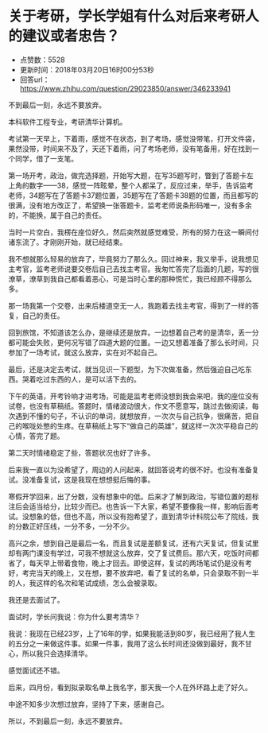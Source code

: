 # 关于考研，学长学姐有什么对后来考研人的建议或者忠告？
- 点赞数：5528
- 更新时间：2018年03月20日16时00分53秒
- 回答url：https://www.zhihu.com/question/29023850/answer/346233941
<body>
 <p data-pid="kVmih6d2">不到最后一刻，永远不要放弃。</p>
 <p data-pid="jG_c-8HY">本科软件工程专业，考研清华计算机。</p>
 <p data-pid="H-bJwYHJ">考试第一天早上，下着雨，感觉不在状态，到了考场，感觉没带笔，打开文件袋，果然没带，时间来不及了，天还下着雨，问了考场老师，没有笔备用，好在找到一个同学，借了一支笔。</p>
 <p data-pid="JmJpKiUg">第一场开考，政治，做完选择题，开始写大题，在写35题写时，瞥到了答题卡左上角的数字——38，感觉一阵眩晕，整个人都呆了，反应过来，举手，告诉监考老师，34题写在了答题卡37题位置，35题写在了答题卡38题的位置，而且都写的很满，没有地方改正了，希望换一张答题卡，监考老师说条形码唯一，没有多余的，不能换，属于自己的责任。</p>
 <p data-pid="_kpItszf">当时一片空白，我楞在座位好久，然后突然就感觉难受，所有的努力在这一瞬间付诸东流了。才刚刚开始，就已经结束。</p>
 <p data-pid="58kRif3n">我不想就那么轻易的放弃了，毕竟努力了那么久。回过神来，我又举手，说我想见主考官，监考老师说要交卷后自己去找主考官。我匆忙答完了后面的几题，写的很潦草，潦草到我自己都看着恶心，可是当时心里的那种慌忙，我已经顾不得那么多。</p>
 <p data-pid="tznpImoo">那一场我第一个交卷，出来后楼道空无一人，我跑着去找主考官，得到了一样的答复，自己的责任。</p>
 <p data-pid="c-Y1ebfO">回到旅馆，不知道该怎么办，是继续还是放弃。一边想着自己考的是清华，丢一分都可能会失败，更何况写错了四道大题的位置。一边又想着准备了那么长时间，只参加了一场考试，就这么放弃，实在对不起自己。</p>
 <p data-pid="AF4QBCEr">最后，还是决定去考试，就当见识一下题型，为下次做准备，然后强迫自己吃东西。哭着吃过东西的人，是可以活下去的。</p>
 <p data-pid="Tfo937sW">下午的英语，开考铃响才进考场，可能是监考老师没想到我会来吧，我的座位没有试卷，也没有草稿纸。答题时，情绪波动很大，作文不愿意写，跳过去做阅读，每次遇到不懂的句子，不认识的单词，就想放弃，一次次与自己抗争，很痛苦，把自己的喉咙处憋的生疼。在草稿纸上写下“做自己的英雄”，就这样一次次平稳自己的心情，答完了题。</p>
 <p data-pid="iJ7WRP9c">第二天时情绪稳定了些，答题状况也好了许多。</p>
 <p data-pid="QwmvBjic">后来我一直以为没希望了，周边的人问起来，就回答说考的很不好。也没有准备复试。没准备复试，这是我现在想想挺后悔的事。</p>
 <p data-pid="MswCNjy9">寒假开学回来，出了分数，没有想象中的低。后来才了解到政治，写错位置的题标注后会适当给分，比较少而已。也告诉一下大家，希望不要像我一样，影响后面考试。没想象的低，但也不高，所以没有抱希望了，直到清华计科院公布了院线，我的分数正好压线，一分不多，一分不少。</p>
 <p data-pid="WfFUQFfq">高兴之余，想到自己是最后一名，而且复试是差额复试，还有六天复试，但复试里却有两门课没有学过，可我不想就这么放弃，交了复试费后。那六天，吃饭时间都省了，每天早上带着食物，晚上才回去。即使这样，复试的两场笔试仍是没有考好，考完当天的晚上，又在想，要不放弃吧，看了复试的名单，只会录取不到一半的人，我这样的名次和笔试成绩，怎么会被录取。</p>
 <p data-pid="i-zATGhi">我还是去面试了。</p>
 <p data-pid="VVZjz4Of">面试时，学长问我说：你为什么要考清华？</p>
 <p data-pid="xuJsGMyn">我说：我现在已经23岁，上了16年的学，如果我能活到80岁，我已经用了我人生的五分之一来做这件事。如果一件事，我用了这么长时间还没做到最好，我不甘心，所以我只会选择清华。</p>
 <p data-pid="G8c4Kapr">感觉面试还不错。</p>
 <p data-pid="2ikySan-">后来，四月份，看到拟录取名单上我名字，那天我一个人在外环路上走了好久。</p>
 <p data-pid="vkYkknuL">中途不知多少次想过放弃，坚持了下来，感谢自己。</p>
 <p data-pid="TOUnYFHv">所以，不到最后一刻，永远不要放弃。</p>
</body>